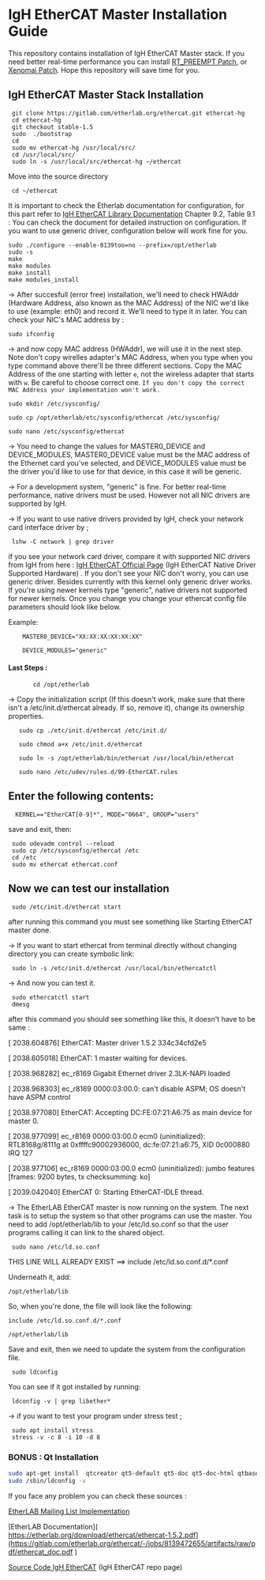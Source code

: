 # IgH EtherCAT Master Installation Guide
This repository contains installation of IgH EtherCAT Master stack. If you need better real-time performance you can install [RT_PREEMPT Patch](https://github.com/veysiadn/RT_PREEMPT_INSTALL), or [Xenomai Patch](https://github.com/veysiadn/xenomai-install). Hope this repository will save time for you.

## IgH EtherCAT Master Stack Installation

     git clone https://gitlab.com/etherlab.org/ethercat.git ethercat-hg
     cd ethercat-hg
     git checkout stable-1.5
     sudo  ./bootstrap 
     cd
     sudo mv ethercat-hg /usr/local/src/
     cd /usr/local/src/
     sudo ln -s /usr/local/src/ethercat-hg ~/ethercat

Move into the source directory

     cd ~/ethercat

It is important to check the Etherlab documentation for configuration, for this part refer to [IgH EtherCAT Library Documentation](https://etherlab.org/download/ethercat/ethercat-1.5.2.pdf) Chapter 9.2, Table 9.1 : You can check the document for detailed instruction on configuration. If you want to use generic driver, configuration below will work fine for you.

    sudo ./configure --enable-8139too=no --prefix=/opt/etherlab
    sudo -s
    make 
    make modules 
    make install
    make modules_install
    
-> After succesfull (error free) installation, we'll need to check HWAddr (Hardware Address, also known as the MAC Address) of the NIC we'd like to use 
(example: eth0) and record it. We'll need to type it in later. You can check your NIC's MAC address by : 

    sudo ifconfig
  
 -> and now copy MAC address (HWAddr), we will use it in the next step. Note don't copy wirelles adapter's MAC Address, when you type when you type command above there'll be three different sections. Copy the MAC Address of the one starting with letter `e`, not the wireless adapter that starts with `w`. Be careful to choose correct one. `If you don't copy the correct MAC Address your implementation won't work.`
    
    sudo mkdir /etc/sysconfig/
    
    sudo cp /opt/etherlab/etc/sysconfig/ethercat /etc/sysconfig/
    
    sudo nano /etc/sysconfig/ethercat

-> You need to change the values for MASTER0_DEVICE and DEVICE_MODULES, MASTER0_DEVICE value must be the MAC address of the Ethernet card you've selected, and DEVICE_MODULES value must be the driver you'd like to use for that device, in this case it will be generic.

-> For a development system, "generic" is fine. For better real-time performance, native drivers must be used. However not all NIC drivers are supported by IgH.

-> If you want to use native drivers provided by IgH, check your network card interface driver by ;

     lshw -C network | grep driver

if you see your network card driver, compare it with supported NIC drivers from  IgH from here : [IgH EtherCAT Official Page](https://etherlab.org/en/ethercat/hardware.php) (IgH EtherCAT Native Driver Supported Hardware)
. If you don't see your NIC don't worry, you can use generic driver. Besides currently with this kernel only generic driver works. If you're using newer kernels type "generic", native drivers not supported for newer kernels. Once you change you change your ethercat config file parameters should look like below.


Example:
```
    MASTER0_DEVICE="XX:XX:XX:XX:XX:XX"

    DEVICE_MODULES="generic"
```
#### Last Steps : 
```
       cd /opt/etherlab
```    
-> Copy the initialization script (If this doesn't work, make sure that there isn't a /etc/init.d/ethercat already. If so, remove it), change its ownership properties.

       sudo cp ./etc/init.d/ethercat /etc/init.d/

       sudo chmod a+x /etc/init.d/ethercat

       sudo ln -s /opt/etherlab/bin/ethercat /usr/local/bin/ethercat

       sudo nano /etc/udev/rules.d/99-EtherCAT.rules
  ## Enter the following contents:
  ```
    KERNEL=="EtherCAT[0-9]*", MODE="0664", GROUP="users"
 ```
 save and exit, then:
 
     sudo udevadm control --reload 
     sudo cp /etc/sysconfig/ethercat /etc
     cd /etc
     sudo mv ethercat ethercat.conf

## Now we can test our installation

     sudo /etc/init.d/ethercat start
 after running this command you must see something like Starting EtherCAT master done.
 
 -> If you want to start ethercat from terminal directly without changing directory  you can create symbolic link: 
 
     sudo ln -s /etc/init.d/ethercat /usr/local/bin/ethercatctl
 
 -> And now you can test it.
 
     sudo ethercatctl start  
     dmesg
     
after this command you should see something like this, it doesn't have to be same : 

[ 2038.604876] EtherCAT: Master driver 1.5.2 334c34cfd2e5

[ 2038.605018] EtherCAT: 1 master waiting for devices.

[ 2038.968282] ec_r8169 Gigabit Ethernet driver 2.3LK-NAPI loaded

[ 2038.968303] ec_r8169 0000:03:00.0: can't disable ASPM; OS doesn't have ASPM control

[ 2038.977080] EtherCAT: Accepting DC:FE:07:21:A6:75 as main device for master 0.

[ 2038.977099] ec_r8169 0000:03:00.0 ecm0 (uninitialized): RTL8168g/8111g at 0xffffc90002936000, dc:fe:07:21:a6:75, XID 0c000880 IRQ 127

[ 2038.977106] ec_r8169 0000:03:00.0 ecm0 (uninitialized): jumbo features [frames: 9200 bytes, tx checksumming: ko]

[ 2039.042040] EtherCAT 0: Starting EtherCAT-IDLE thread.

 -> The EtherLAB EtherCAT master is now running on the system. The next task is to setup the system so that other programs can use the master. You need to add /opt/etherlab/lib to your /etc/ld.so.conf so that the user programs calling it can link to the shared object.

     sudo nano /etc/ld.so.conf

THIS LINE WILL ALREADY EXIST ==> include /etc/ld.so.conf.d/*.conf

Underneath it, add:

    /opt/etherlab/lib

So, when you're done, the file will look like the following:

    include /etc/ld.so.conf.d/*.conf

    /opt/etherlab/lib

Save and exit, then we need to update the system from the configuration file.

     sudo ldconfig

You can see if it got installed by running:

     ldconfig -v | grep libether*
     
-> if you want to test your program under stress test ;
 
     sudo apt install stress
     stress -v -c 8 -i 10 -d 8
 

### BONUS : Qt Installation 
```sh
sudo apt-get install  qtcreator qt5-default qt5-doc qt5-doc-html qtbase5-doc-html qtbase5-examples –y 
sudo /sbin/ldconfig -v
```

If you face any problem you can check these sources : 

[EtherLAB Mailing List Implementation ](https://lists.etherlab.org/pipermail/etherlab-dev/2014/000384.html)

[EtherLAB Documentation]( https://etherlab.org/download/ethercat/ethercat-1.5.2.pdf](https://gitlab.com/etherlab.org/ethercat/-/jobs/8139472655/artifacts/raw/pdf/ethercat_doc.pdf )

[Source Code IgH EtherCAT](https://gitlab.com/etherlab.org/ethercat.git) (IgH EtherCAT repo page)
